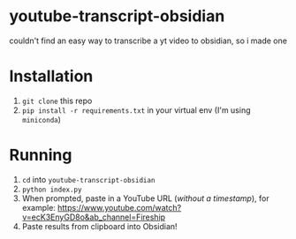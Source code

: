 # youtube-transcript-obsidian

couldn't find an easy way to transcribe a yt video to obsidian, so i made one 

# Installation

1. `git clone` this repo
2. `pip install -r requirements.txt` in your virtual env (I'm using `miniconda`)

# Running

1. `cd` into `youtube-transcript-obsidian`
2. `python index.py`
3. When prompted, paste in a YouTube URL (*without a timestamp*), for example: https://www.youtube.com/watch?v=ecK3EnyGD8o&ab_channel=Fireship
4. Paste results from clipboard into Obsidian!
